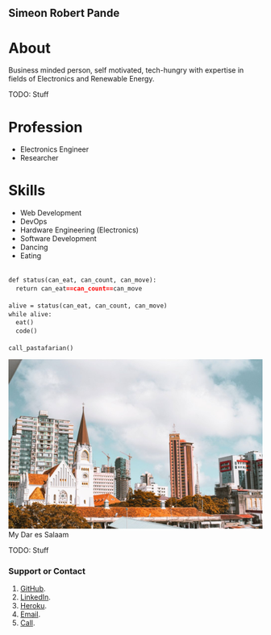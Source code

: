 ## Simeon Robert Pande

# About
Business minded person, self motivated, tech-hungry with expertise in fields of Electronics and Renewable Energy.

TODO: Stuff

# Profession
- Electronics Engineer
- Researcher
# Skills
- Web Development
- DevOps
- Hardware Engineering (Electronics)
- Software Development
- Dancing
- Eating

```markdown

def status(can_eat, can_count, can_move):
  return can_eat==can_count==can_move
  
alive = status(can_eat, can_count, can_move) 
while alive:
  eat()
  code()
 
call_pastafarian()

```

![Dar es Salaam](/images/IMG_0696.jpeg)
My Dar es Salaam

TODO: Stuff

### Support or Contact

1. [GitHub](https://github.com/SimahoJr/).
2. [LinkedIn](https://www.linkedin.com/in/simahojr/).
3. [Heroku](https://www.herokuapp.simeonpande.com).
4. [Email](mailto:simeonpande@yahoo.com).
5. [Call](tel:+255715566533).
